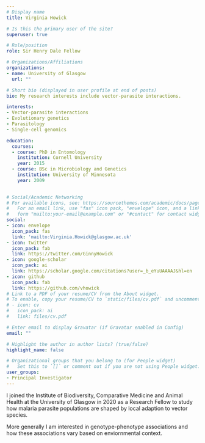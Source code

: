 ```yaml
---
# Display name
title: Virginia Howick

# Is this the primary user of the site?
superuser: true

# Role/position
role: Sir Henry Dale Fellow

# Organizations/Affiliations
organizations:
- name: University of Glasgow
  url: ""

# Short bio (displayed in user profile at end of posts)
bio: My research interests include vector-parasite interactions.

interests:
- Vector-parasite interactions
- Evolutionary genetics
- Parasitology
- Single-cell genomics

education:
  courses:
  - course: PhD in Entomology
    institution: Cornell University
    year: 2015
  - course: BSc in Microbiology and Genetics
    institution: University of Minnesota
    year: 2009
 

# Social/Academic Networking
# For available icons, see: https://sourcethemes.com/academic/docs/page-builder/#icons
#   For an email link, use "fas" icon pack, "envelope" icon, and a link in the
#   form "mailto:your-email@example.com" or "#contact" for contact widget.
social:
- icon: envelope
  icon_pack: fas
  link: 'mailto:Virginia.Howick@glasgow.ac.uk'
- icon: twitter
  icon_pack: fab
  link: https://twitter.com/GinnyHowick
- icon: google-scholar
  icon_pack: ai
  link: https://scholar.google.com/citations?user=_b_eYuUAAAAJ&hl=en
- icon: github
  icon_pack: fab
  link: https://github.com/vhowick
# Link to a PDF of your resume/CV from the About widget.
# To enable, copy your resume/CV to `static/files/cv.pdf` and uncomment the lines below.
# - icon: cv
#   icon_pack: ai
#   link: files/cv.pdf

# Enter email to display Gravatar (if Gravatar enabled in Config)
email: ""

# Highlight the author in author lists? (true/false)
highlight_name: false

# Organizational groups that you belong to (for People widget)
#   Set this to `[]` or comment out if you are not using People widget.
user_groups:
- Principal Investigator
---
```


I joined the Institute of Biodiversity, Comparative Medicine and Animal Health at the University of Glasgow in 2020 as a Research Fellow to study how malaria parasite populations are shaped by local adaption to vector species.

More generally I am interested in genotype-phenotype associations and how these associations vary based on enviornmental context. 
